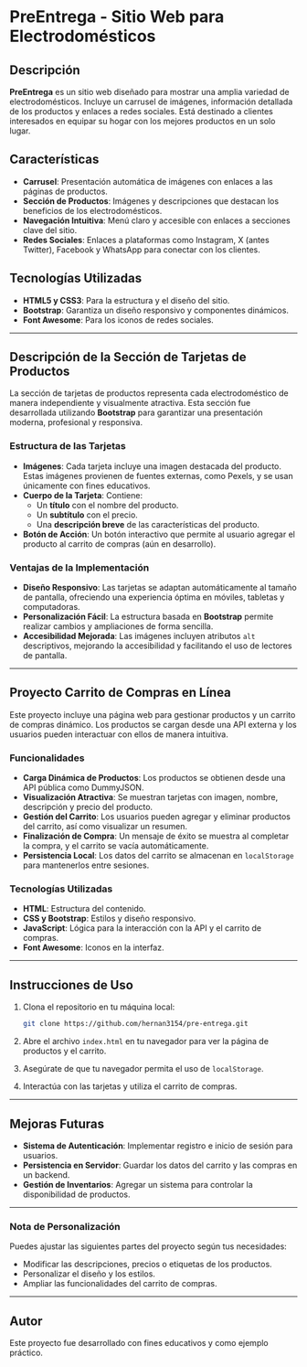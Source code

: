 # PreEntrega - Sitio Web para Electrodomésticos

## Descripción

**PreEntrega** es un sitio web diseñado para mostrar una amplia variedad de electrodomésticos. Incluye un carrusel de imágenes, información detallada de los productos y enlaces a redes sociales. Está destinado a clientes interesados en equipar su hogar con los mejores productos en un solo lugar.

## Características

- **Carrusel**: Presentación automática de imágenes con enlaces a las páginas de productos.
- **Sección de Productos**: Imágenes y descripciones que destacan los beneficios de los electrodomésticos.
- **Navegación Intuitiva**: Menú claro y accesible con enlaces a secciones clave del sitio.
- **Redes Sociales**: Enlaces a plataformas como Instagram, X (antes Twitter), Facebook y WhatsApp para conectar con los clientes.

## Tecnologías Utilizadas

- **HTML5 y CSS3**: Para la estructura y el diseño del sitio.
- **Bootstrap**: Garantiza un diseño responsivo y componentes dinámicos.
- **Font Awesome**: Para los iconos de redes sociales.

---

## Descripción de la Sección de Tarjetas de Productos

La sección de tarjetas de productos representa cada electrodoméstico de manera independiente y visualmente atractiva. Esta sección fue desarrollada utilizando **Bootstrap** para garantizar una presentación moderna, profesional y responsiva.

### Estructura de las Tarjetas

- **Imágenes**: Cada tarjeta incluye una imagen destacada del producto. Estas imágenes provienen de fuentes externas, como Pexels, y se usan únicamente con fines educativos.
- **Cuerpo de la Tarjeta**: Contiene:
  - Un **título** con el nombre del producto.
  - Un **subtítulo** con el precio.
  - Una **descripción breve** de las características del producto.
- **Botón de Acción**: Un botón interactivo que permite al usuario agregar el producto al carrito de compras (aún en desarrollo).

### Ventajas de la Implementación

- **Diseño Responsivo**: Las tarjetas se adaptan automáticamente al tamaño de pantalla, ofreciendo una experiencia óptima en móviles, tabletas y computadoras.
- **Personalización Fácil**: La estructura basada en **Bootstrap** permite realizar cambios y ampliaciones de forma sencilla.
- **Accesibilidad Mejorada**: Las imágenes incluyen atributos `alt` descriptivos, mejorando la accesibilidad y facilitando el uso de lectores de pantalla.

---

## Proyecto Carrito de Compras en Línea

Este proyecto incluye una página web para gestionar productos y un carrito de compras dinámico. Los productos se cargan desde una API externa y los usuarios pueden interactuar con ellos de manera intuitiva.

### Funcionalidades

- **Carga Dinámica de Productos**: Los productos se obtienen desde una API pública como DummyJSON.
- **Visualización Atractiva**: Se muestran tarjetas con imagen, nombre, descripción y precio del producto.
- **Gestión del Carrito**: Los usuarios pueden agregar y eliminar productos del carrito, así como visualizar un resumen.
- **Finalización de Compra**: Un mensaje de éxito se muestra al completar la compra, y el carrito se vacía automáticamente.
- **Persistencia Local**: Los datos del carrito se almacenan en `localStorage` para mantenerlos entre sesiones.

### Tecnologías Utilizadas

- **HTML**: Estructura del contenido.
- **CSS y Bootstrap**: Estilos y diseño responsivo.
- **JavaScript**: Lógica para la interacción con la API y el carrito de compras.
- **Font Awesome**: Iconos en la interfaz.

---

## Instrucciones de Uso

1. Clona el repositorio en tu máquina local:

   ```bash
   git clone https://github.com/hernan3154/pre-entrega.git
   ```

2. Abre el archivo `index.html` en tu navegador para ver la página de productos y el carrito.

3. Asegúrate de que tu navegador permita el uso de `localStorage`.

4. Interactúa con las tarjetas y utiliza el carrito de compras.

---

## Mejoras Futuras

- **Sistema de Autenticación**: Implementar registro e inicio de sesión para usuarios.
- **Persistencia en Servidor**: Guardar los datos del carrito y las compras en un backend.
- **Gestión de Inventarios**: Agregar un sistema para controlar la disponibilidad de productos.

---

### Nota de Personalización

Puedes ajustar las siguientes partes del proyecto según tus necesidades:
- Modificar las descripciones, precios o etiquetas de los productos.
- Personalizar el diseño y los estilos.
- Ampliar las funcionalidades del carrito de compras.

---

## Autor

Este proyecto fue desarrollado con fines educativos y como ejemplo práctico.



